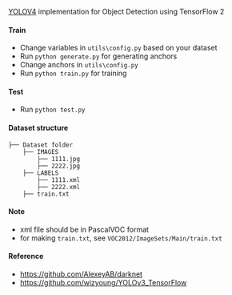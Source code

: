 [YOLOV4](https://arxiv.org/pdf/2004.10934.pdf) implementation for Object Detection using TensorFlow 2

#### Train
* Change variables in `utils\config.py` based on your dataset
* Run `python generate.py` for generating anchors
* Change anchors in `utils\config.py`
* Run `python train.py` for training

#### Test
* Run `python test.py`

#### Dataset structure
    ├── Dataset folder 
        ├── IMAGES
            ├── 1111.jpg
            ├── 2222.jpg
        ├── LABELS
            ├── 1111.xml
            ├── 2222.xml
        ├── train.txt
        
#### Note 
* xml file should be in PascalVOC format
* for making `train.txt`, see `VOC2012/ImageSets/Main/train.txt` 

#### Reference
* https://github.com/AlexeyAB/darknet
* https://github.com/wizyoung/YOLOv3_TensorFlow